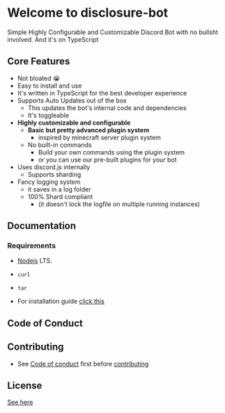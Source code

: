 # Welcome to disclosure-bot
Simple Highly Configurable and Customizable Discord Bot with no bullsht involved. And it's on TypeScript

## Core Features
- Not bloated 😭
- Easy to install and use
- It's written in TypeScript for the best developer experience
- Supports Auto Updates out of the box 
  - This updates the bot's internal code and dependencies
  - It's toggleable 
- **Highly customizable and configurable**
  - **Basic but pretty advanced plugin system**
    - inspired by minecraft server plugin system
  - No built-in commands
    - Build your own commands using the plugin system
    - or you can use our pre-built plugins for your bot
- Uses discord.js internally
  - Supports sharding
- Fancy logging system
  - it saves in a log folder
  - 100% Shard compliant
    - (it doesn't lock the logfile on multiple running instances)

## Documentation

### Requirements
- [Nodejs](https://nodejs.org/) LTS.
- `curl`
- `tar`

- For installation guide [click this](docs/Getting%20Started.md)

## Code of Conduct

## Contributing


- See [Code of conduct](docs/CODE_OF_CONDUCT.md) first before [contributing](docs/CONTRIBUTING.md)

## License
[See here](LICENSE)